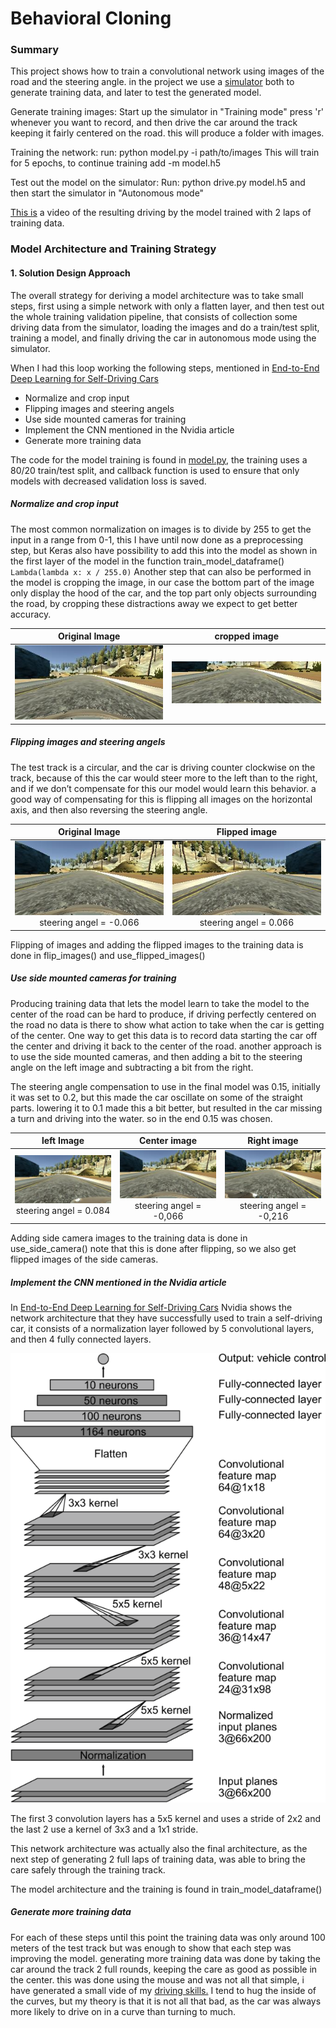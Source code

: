 # **Behavioral Cloning** 

### Summary

This project shows how to train a convolutional network using images of the road and the steering angle. in the project we use a [simulator](https://github.com/udacity/self-driving-car-sim) both to generate training data, and later to test the generated model.

Generate training images:
Start up the simulator in "Training mode" press 'r' whenever you want to record, and then drive the car around the track keeping it fairly centered on the road. this will produce a folder with images.

Training the network:
run: python model.py -i path/to/images
This will train for 5 epochs, to continue training add -m model.h5

Test out the model on the simulator:
Run: python drive.py model.h5
and then start the simulator in "Autonomous mode"

[This is](./output/run1.mp4) a video of the resulting driving by the model trained with 2 laps of training data.


[//]: # (Image References)

[image1]: ./images/center_2018_12_01_13_49_58_534.jpg "Center Image"
[image2]: ./images/flip_center_2018_12_01_13_49_58_534.jpg "Flip Center Image"
[image3]: ./images/cropped_center_2018_12_01_13_49_58_534.jpg "Cropped Image"
[image4]: ./images/left_2018_12_01_13_49_58_534.jpg "Left Image"
[image5]: ./images/right_2018_12_01_13_49_58_534.jpg "Right Image"
[image6]: ./images/cnn-architecture-624x890.png "CNN Architecture"
[image7]: ./examples/placeholder_small.png "Flipped Image"

### Model Architecture and Training Strategy

#### 1. Solution Design Approach

The overall strategy for deriving a model architecture was to take small steps, first using a simple network with only a flatten layer, and then test out the whole training validation pipeline, that consists of collection some driving data from the simulator, loading the images and do a train/test split, training a model, and finally driving the car in autonomous mode using the simulator.

When I had this loop working the following steps, mentioned in [End-to-End Deep Learning for Self-Driving Cars](https://devblogs.nvidia.com/deep-learning-self-driving-cars/)
- Normalize and crop input
- Flipping images and steering angels
- Use side mounted cameras for training
- Implement the CNN mentioned in the Nvidia article
- Generate more training data

The code for the model training is found in [model.py](./model.py), the training uses a 80/20 train/test split, and callback function is used to ensure that only models with decreased validation loss is saved.

##### Normalize and crop input
The most common normalization on images is to divide by 255 to get the input in a range from 0-1, this I have until now done as a preprocessing step, but Keras also have possibility to add this into the model as shown in the first layer of the model in the function train_model_dataframe() `Lambda(lambda x: x / 255.0)`
Another step that can also be performed in the model is cropping the image, in our case the bottom part of the image only display the hood of the car, and the top part only objects surrounding the road, by cropping these distractions away we expect to get better accuracy.

Original Image             |  cropped image
:-------------------------:|:-------------------------:
![alt text][image1] |  ![alt text][image3]

##### Flipping images and steering angels
The test track is a circular, and the car is driving counter clockwise on the track, because of this the car would steer more to the left than to the right, and if we don’t compensate for this our model would learn this behavior. a good way of compensating for this is flipping all images on the horizontal axis, and then also reversing the steering angle.

Original Image             |  Flipped image
:-------------------------:|:-------------------------:
![alt text][image1] <br> steering angel = -0.066 |  ![alt text][image2] <br> steering angel = 0.066

Flipping of images and adding the flipped images to the training data is done in flip_images() and use_flipped_images()

##### Use side mounted cameras for training
Producing training data that lets the model learn to take the model to the center of the road can be hard to produce, if driving perfectly centered on the road no data is there to show what action to take when the car is getting of the center. One way to get this data is to record data starting the car off the center and driving it back to the center of the road. another approach is to use the side mounted cameras, and then adding a bit to the steering angle on the left image and subtracting a bit from the right.

The steering angle compensation to use in the final model was 0.15, initially it was set to 0.2, but this made the car oscillate on some of the straight parts. lowering it to 0.1 made this a bit better, but resulted in the car missing a turn and driving into the water. so in the end 0.15 was chosen.

left Image             |  Center image|  Right image
:-------------------------:|:-------------------------:|:-------------------------:
![alt text][image4] <br> steering angel = 0.084 |  ![alt text][image1] <br> steering angel = -0,066|  ![alt text][image5] <br> steering angel = -0,216

Adding side camera images to the training data is done in use_side_camera() note that this is done after flipping, so we also get flipped images of the side cameras.

##### Implement the CNN mentioned in the Nvidia article
In [End-to-End Deep Learning for Self-Driving Cars](https://devblogs.nvidia.com/deep-learning-self-driving-cars/) Nvidia shows the network architecture that they have successfully used to train a self-driving car, it consists of a normalization layer followed by 5 convolutional layers, and then 4 fully connected layers.

![alt text][image6]

The first 3 convolution layers has a 5x5 kernel and uses a stride of 2x2 and the last 2 use a kernel of 3x3 and a 1x1 stride.

This network architecture was actually also the final architecture, as the next step of generating 2 full laps of training data, was able to bring the care safely through the training track.

The model architecture and the training is found in train_model_dataframe()

##### Generate more training data
For each of these steps until this point the training data was only around 100 meters of the test track but was enough to show that each step was improving the model.
generating more training data was done by taking the car around the track 2 full rounds, keeping the care as good as possible in the center. this was done using the mouse and was not all that simple, i have generated a small vide of my [driving skills.](./output/run0.mp4)
I tend to hug the inside of the curves, but my theory is that it is not all that bad, as the car was always more likely to drive on in a curve than turning to much.
